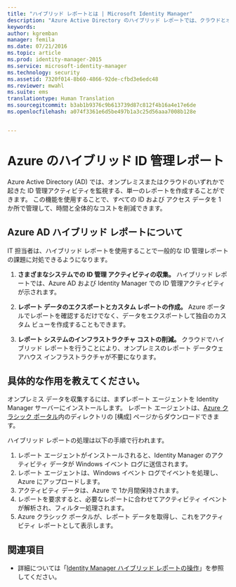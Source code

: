 ```yaml
---
title: "ハイブリッド レポートとは | Microsoft Identity Manager"
description: "Azure Active Directory のハイブリッド レポートでは、クラウドとオンプレミスの両方のイベントを含むカスタム レポートを作成することができます。"
keywords: 
author: kgremban
manager: femila
ms.date: 07/21/2016
ms.topic: article
ms.prod: identity-manager-2015
ms.service: microsoft-identity-manager
ms.technology: security
ms.assetid: 7320f014-8b60-4866-92de-cfbd3e6edc48
ms.reviewer: mwahl
ms.suite: ems
translationtype: Human Translation
ms.sourcegitcommit: b3ab1b9376c9b613739d87c812f4b16a4e17e6de
ms.openlocfilehash: a074f3361e6d5be497b1a3c25d56aaa7008b128e


---
```


# Azure のハイブリッド ID 管理レポート
Azure Active Directory (AD) では、オンプレミスまたはクラウドのいずれかで起きた ID 管理アクティビティを監視する、単一のレポートを作成することができます。 この機能を使用することで、すべての ID および アクセス データを 1 か所で管理して、時間と全体的なコストを削減できます。

## Azure AD ハイブリッド レポートについて
IT 担当者は、ハイブリッド レポートを使用することで一般的な ID 管理レポートの課題に対処できるようになります。

1. **さまざまなシステムでの ID 管理 アクティビティの収集。** ハイブリッド レポートでは、Azure AD および Identity Manager での ID 管理アクティビティが示されます。

2. **レポート データのエクスポートとカスタム レポートの作成。** Azure ポータルでレポートを確認するだけでなく、データをエクスポートして独自のカスタム ビューを作成することもできます。

3. **レポート システムのインフラストラクチャ コストの削減。** クラウドでハイブリッド レポートを行うことにより、オンプレミスのレポート データウェアハウス インフラストラクチャが不要になります。

## 具体的な作用を教えてください。

オンプレミス データを収集するには、まずレポート エージェントを Identity Manager サーバーにインストールします。 レポート エージェントは、[Azure クラシック ポータル](https://manage.windowsazure.com/)内のディレクトリの [構成] ページからダウンロードできます。

ハイブリッド レポートの処理は以下の手順で行われます。
1. レポート エージェントがインストールされると、Identity Manager のアクティビティ データが Windows イベント ログに送信されます。
2. レポート エージェントは、Windows イベント ログでイベントを処理し、Azure にアップロードします。
3. アクティビティ データは、Azure で 1か月間保持されます。
4. レポートを要求すると、必要なレポートに合わせてアクティビティ イベントが解析され、フィルター処理されます。
5. Azure クラシック ポータルが、レポート データを取得し、これをアクティビティ レポートとして表示します。

## 関連項目
- 詳細については「[Identity Manager ハイブリッド レポートの操作](/microsoft-identity-manager/deploy-use/working-with-identity-manager-hybrid-reporting)」を参照してください。



<!--HONumber=Jul16_HO3-->


